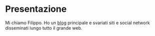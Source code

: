 # Presentazione

Mi chiamo Filippo. Ho un [blog](http://thestartcircle.wordpress.com) principale e svariati siti e social network disseminati lungo tutto il grande web.

